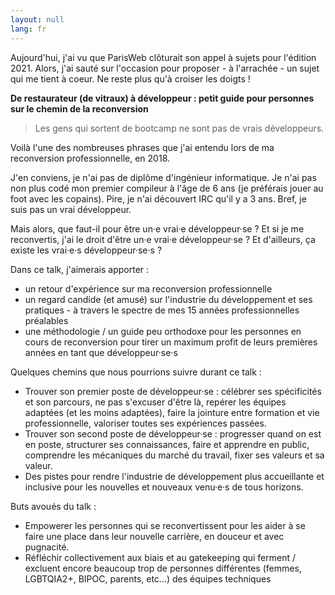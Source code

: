 ```yaml
---
layout: null
lang: fr
---
```


Aujourd'hui, j'ai vu que ParisWeb clôturait son appel à sujets pour l'édition 2021. Alors, j'ai sauté sur l'occasion pour proposer - à l'arrachée - un sujet qui me tient à coeur. Ne reste plus qu'à croiser les doigts !

__De restaurateur (de vitraux) à développeur : petit guide pour personnes sur le chemin de la reconversion__

> Les gens qui sortent de bootcamp ne sont pas de vrais développeurs.

Voilà l'une des nombreuses phrases que j'ai entendu lors de ma reconversion professionnelle, en 2018.

J'en conviens,  je n'ai pas de diplôme d'ingénieur informatique. Je n'ai pas non plus codé mon premier compileur à l'âge de 6 ans (je préférais jouer au foot avec les copains). Pire, je n'ai découvert IRC qu'il y a 3 ans. Bref, je suis pas un vrai développeur.

Mais alors, que faut-il pour être un·e vrai·e développeur·se ? Et si je me reconvertis, j'ai le droit d'être un·e vrai·e développeur·se ? Et d'ailleurs, ça existe les vrai·e·s développeur·se·s ?

Dans ce talk, j'aimerais apporter :
- un retour d'expérience sur ma reconversion professionnelle
- un regard candide (et amusé) sur l'industrie du développement et ses pratiques - à travers le spectre de mes 15 années professionnelles préalables
- une méthodologie / un guide peu orthodoxe pour les personnes en cours de reconversion pour tirer un maximum profit de leurs premières années en tant que développeur·se·s

Quelques chemins que nous pourrions suivre durant ce talk :
- Trouver son premier poste de développeur·se : célébrer ses spécificités et son parcours, ne pas s'excuser d'être là, repérer les équipes adaptées (et les moins adaptées), faire la jointure entre formation et vie professionnelle, valoriser toutes ses expériences passées.
- Trouver son second poste de développeur·se : progresser quand on est en poste, structurer ses connaissances, faire et apprendre en public, comprendre les mécaniques du marché du travail, fixer ses valeurs et sa valeur.
- Des pistes pour rendre l'industrie de développement plus accueillante et inclusive pour les nouvelles et nouveaux venu·e·s de tous horizons.

Buts avoués du talk :
- Empowerer les personnes qui se reconvertissent pour les aider à se faire une place dans leur nouvelle carrière, en douceur et avec pugnacité.
- Réfléchir collectivement aux biais et au gatekeeping qui ferment / excluent encore beaucoup trop de personnes différentes (femmes, LGBTQIA2+, BIPOC, parents, etc...) des équipes techniques
